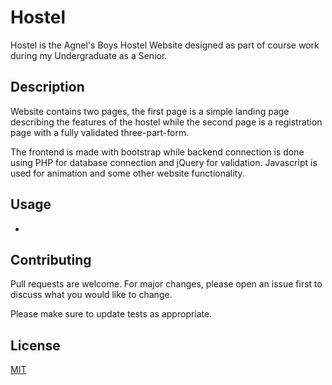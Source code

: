 # Hostel
Hostel is the Agnel's Boys Hostel Website designed as part of course work during my Undergraduate as a Senior.

## Description
Website contains two pages, the first page is a simple landing page describing the features of the hostel while the second page is a registration page with a fully validated three-part-form.

The frontend is made with bootstrap while backend connection is done using PHP for database connection and jQuery for validation. Javascript is used for animation and some other website functionality.

## Usage
-

## Contributing
Pull requests are welcome. For major changes, please open an issue first to discuss what you would like to change.

Please make sure to update tests as appropriate.

## License
[MIT](https://choosealicense.com/licenses/mit/)
